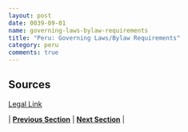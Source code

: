 ```yaml
---
layout: post
date: 0039-09-01
name: governing-laws-bylaw-requirements
title: "Peru: Governing Laws/Bylaw Requirements"
category: peru
comments: true
---
```



Sources
--- 
[Legal Link](https://www.legalink.ch/xms/files/NEWS/Legalink_ICOS_and_Token_Sales.pdf)

| **[Previous Section]( https://neo-project.github.io/global-blockchain-compliance-hub//peru/peru-tax-and-auditing-requirements.html)** | **[Next Section]( https://neo-project.github.io/global-blockchain-compliance-hub//peru/peru-laws-token-sales.html)** |
